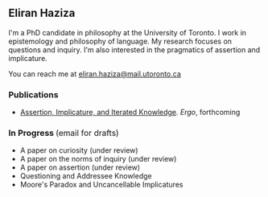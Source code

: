 ## Eliran Haziza

I'm a PhD candidate in philosophy at the University of Toronto. I work in epistemology and philosophy of language. My research focuses on questions and inquiry. I'm also interested in the pragmatics of assertion and implicature.

You can reach me at <eliran.haziza@mail.utoronto.ca>

### Publications

* [Assertion, Implicature, and Iterated Knowledge](https://philpapers.org/archive/HAZAIA.pdf). _Ergo_, forthcoming

### In Progress <span style="font-weight:normal; font-size:16px">(email for drafts)</span>


* A paper on curiosity (under review)
* A paper on the norms of inquiry (under review)
* A paper on assertion (under review)
* Questioning and Addressee Knowledge
* Moore's Paradox and Uncancellable Implicatures
